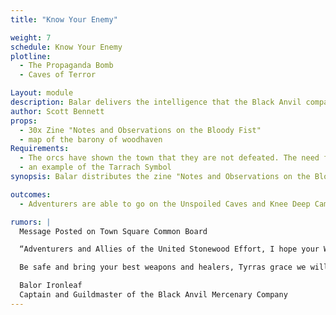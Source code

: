 ```yaml
---
title: "Know Your Enemy"

weight: 7
schedule: Know Your Enemy
plotline: 
  - The Propaganda Bomb
  - Caves of Terror

Layout: module
description: Balar delivers the intelligence that the Black Anvil company has gathered along with The Magic Bomb blueprints. Fear spreads through the town.
author: Scott Bennett
props:
  - 30x Zine "Notes and Observations on the Bloody Fist"
  - map of the barony of woodhaven
Requirements:
  - The orcs have shown the town that they are not defeated. The need for heroes is obvious.
  - an example of the Tarrach Symbol
synopsis: Balar distributes the zine "Notes and Observations on the Bloody Fist" that he and the Black Anvil Company have collected. He also reviews the notes that he has on the Spirit Bomb that the Orcs are preparing. He is worried that the orcs will complete their work soon. He will have the same energey as Bruce Banner in Avengers Endgame concerned with the arrival of thanos. Terrified with the nature of the force that the orcs have assembled. He also speaks to a seemingly unrelated series of murders that are tied to a symbol that looks like a shepards crook and he will produce an example and provide it to the players. 

outcomes: 
  - Adventurers are able to go on the Unspoiled Caves and Knee Deep Camp Modules. 

rumors: |
  Message Posted on Town Square Common Board

  “Adventurers and Allies of the United Stonewood Effort, I hope your Winter was not too unbearable. The good Baron Hadukkel has begun efforts to fortify us against the inevitable Bloody Fist attack in 3 weeks time. We at the Black Anvil Mercenary Company will do what we can to assist him and Stonewood. Our scouts and soldiers, at great costs during the Winter months, have gathered a collection of our best knowledge of the Bloody Fist and will be delivering it you once the Adventurers have been gathered at Markets beginning. We believe this information will be critical in Knowing the Enemy we will be facing. This battle will not be resolved in a matter of days. Orcs love to wage war for an extended period of time, but if we can cut atleast one head off this snake then we can buy ourselves time till the next strikes.”

  Be safe and bring your best weapons and healers, Tyrras grace we will need them,

  Balor Ironleaf
  Captain and Guildmaster of the Black Anvil Mercenary Company
---
```

